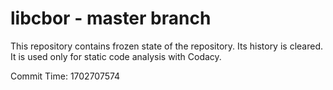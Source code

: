 # libcbor - master branch

This repository contains frozen state of the repository.
Its history is cleared. It is used only for static code
analysis with Codacy.

Commit Time: 1702707574